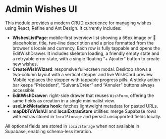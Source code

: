 # Admin Wishes UI

This module provides a modern CRUD experience for managing wishes using React, Refine and Ant Design. It currently includes:

 - **WishesListPage**: mobile‑first overview list showing a 56px image or 🎁 placeholder, title, two-line description and a price formatted from the browser's locale and currency. Each row is fully tappable and opens the EditWishDrawer. It includes skeleton loading, a friendly empty state and a retryable error state, with a single floating “+ Ajouter” button to create new wishes.
 - **CreateWishWizard**: responsive full‑screen modal. Desktop shows a two‑column layout with a vertical stepper and live WishCard preview. Mobile replaces the stepper with tappable progress pills. A sticky action bar keeps “Précédent”, “Suivant/Créer” and “Annuler” buttons always accessible.
- **EditWishDrawer**: right-side drawer that reuses `WishForm`, offering the same fields as creation in a single minimalist view.
- **useLinkMetadata hook**: fetches lightweight metadata for pasted URLs.
- **mapDbToWishUI** and **localExtrasStore** utilities: merge Supabase rows with extras stored in `localStorage` and persist unsupported fields locally.

All optional fields are stored in `localStorage` when not available in Supabase, enabling schema-less iteration.
